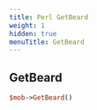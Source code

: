 ```yaml
---
title: Perl GetBeard
weight: 1
hidden: true
menuTitle: GetBeard
---
```

## GetBeard
```perl
$mob->GetBeard()
```
